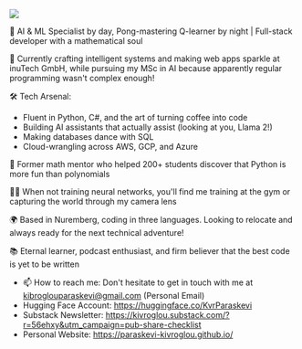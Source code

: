 ![](https://komarev.com/ghpvc/?username=Paraskevi-Kivroglou)

🤖 AI & ML Specialist by day, Pong-mastering Q-learner by night | Full-stack developer with a mathematical soul

🎯 Currently crafting intelligent systems and making web apps sparkle at inuTech GmbH, while pursuing my MSc in AI because apparently regular programming wasn't complex enough! 

🛠️ Tech Arsenal:
- Fluent in Python, C#, and the art of turning coffee into code
- Building AI assistants that actually assist (looking at you, Llama 2!)
- Making databases dance with SQL
- Cloud-wrangling across AWS, GCP, and Azure

🧮 Former math mentor who helped 200+ students discover that Python is more fun than polynomials

🏋️‍♀️ When not training neural networks, you'll find me training at the gym or capturing the world through my camera lens

🌍 Based in Nuremberg, coding in three languages. Looking to relocate and always ready for the next technical adventure!

📚 Eternal learner, podcast enthusiast, and firm believer that the best code is yet to be written
- 📫 How to reach me: Don't hesitate to get in touch with me at kibroglouparaskevi@gmail.com (Personal Email)
- Hugging Face Account: https://huggingface.co/KvrParaskevi
- Substack Newsletter: https://kivroglou.substack.com/?r=56ehxy&utm_campaign=pub-share-checklist
- Personal Website: https://paraskevi-kivroglou.github.io/

<!---
Paraskevi-KIvroglou/Paraskevi-KIvroglou is a ✨ special ✨ repository because its `README.md` (this file) appears on your GitHub profile.
You can click the Preview link to take a look at your changes.
--->
